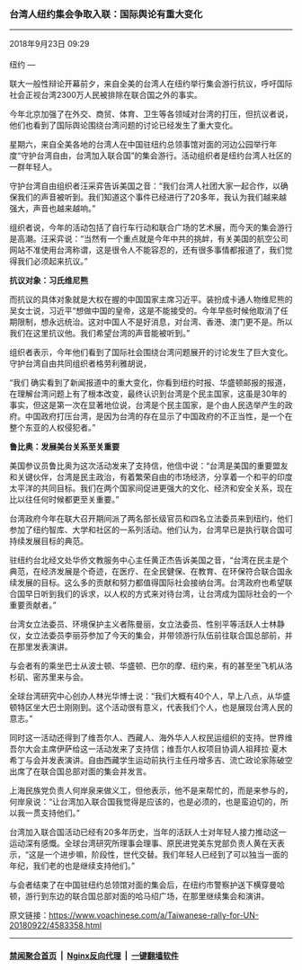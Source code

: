 ### 台湾人纽约集会争取入联：国际舆论有重大变化
------------------------

<div class="published">
 <span class="date" title="中国时间">
  <time datetime="2018-09-23T09:29:32+08:00">
   2018年9月23日 09:29
  </time>
 </span>
</div>
<br/>
<div class="wsw">
 <span class="dateline">
  纽约 —
 </span>
 <p>
  联大一般性辩论开幕前夕，来自全美的台湾人在纽约举行集会游行抗议，呼吁国际社会正视台湾2300万人民被排除在联合国之外的事实。
 </p>
 <p>
  今年北京加强了在外交、商贸、体育、卫生等各领域对台湾的打压，但抗议者说，他们也看到了国际舆论围绕台湾问题的讨论已经发生了重大变化。
 </p>
 <p>
  星期六，来自全美各地的台湾人在中国驻纽约总领事馆对面的河边公园举行年度“守护台湾自由，台湾加入联合国”的集会游行。活动组织者是纽约台湾人社区的一群年轻人。
 </p>
 <p>
  守护台湾自由组织者汪采弈告诉美国之音：“我们台湾人社团大家一起合作，以确保我们的声音被听到。我们知道这个事件已经进行了20多年，我认为我们越来越强大，声音也越来越响。”
 </p>
 <p>
  组织者说，今年的活动包括了自行车行动和联合广场的艺术展，而今天的集会游行是高潮。汪采弈说：“当然有一个重点就是今年中共的挑衅，有关美国的航空公司网站不准使用台湾称谓，这是很令人不能容忍的，还有很多事情都报道了，我们觉得我们必须起来抗议。”
 </p>
 <p>
  <strong>
   抗议对象：习氏维尼熊
  </strong>
 </p>
 <p>
  而抗议的具体对象就是大权在握的中国国家主席习近平。装扮成卡通人物维尼熊的吴女士说，习近平“想做中国的皇帝，这是不能接受的。今年早些时候他取消了任期限制，想永远统治。这对中国人不是好消息，对台湾、香港、澳门更不是。所以我们在这里抗议他。我们希望台湾的声音能被听到。”
 </p>
 <p>
  组织者表示，今年他们看到了国际社会围绕台湾问题展开的讨论发生了巨大变化。守护台湾自由共同组织者格劳利雅胡说，
 </p>
 <p>
  “我们 确实看到了新闻报道中的重大变化，你看到纽约时报、华盛顿邮报的报道，在理解台湾问题上有了根本改变，最终认识到台湾是个民主国家，这虽是30年的事实，但这是第一次在显著地位说，台湾是个民主国家，是个由人民选举产生的政府。中国政府打压台湾，是因为台湾的存在显示了中国政府的不正当性，是一个在整个东亚的人权侵犯者。”
 </p>
 <p>
  <strong>
   鲁比奥：发展美台关系至关重要
  </strong>
 </p>
 <p>
  美国参议员鲁比奥为这次活动发来了支持信，他信中说：“台湾是美国的重要盟友和关键伙伴，台湾是民主政治，有着繁荣自由的市场经济，分享着一个和平的印度太平洋的共同目标。我们在两个国家间促进更强大的文化、经济和安全关系，现在比以往任何时候都更至关重要。”
 </p>
 <p>
  台湾政府今年在联大召开期间派了两名部长级官员和四名立法委员来到纽约，他们参加了纽约智库、大学和社区的一系列活动。他们认为，台湾早已是执行联合国可持续发展目标的典范。
 </p>
 <p>
  驻纽约台北经文处华侨文教服务中心主任黄正杰告诉美国之音，“台湾在民主是个典范，在经济发展是个奇迹，在医疗、在全民健保、在教育、在环保符合联合国永续发展的目标。这么多的贡献和努力都值得国际社会接纳台湾。台湾政府也希望联合国早日听到我们的诉求，以人权的方式来对待台湾，让台湾成为国际社会的一个重要贡献者。”
 </p>
 <p>
  台湾女立法委员、环境保护主义者陈曼丽，女立法委员、性别平等活跃人士林静仪，女立法委员李丽芬参加了今天的集会，并带领游行队伍前往联合国总部前，并在那里发表演讲。
 </p>
 <p>
  与会者有的乘坐巴士从波士顿、华盛顿、巴尔的摩、纽约来，有的甚至坐飞机从洛杉矶、密苏里来与会。
 </p>
 <p>
  全球台湾研究中心创办人林光华博士说：“我们大概有40个人，早上八点，从华盛顿特区坐大巴士刚刚到。这个活动很有意义，代表我们个人，也是展现台湾人民的意志。”
 </p>
 <p>
  同时这一活动还得到了维吾尔人、西藏人、海外华人人权民运组织的支持。世界维吾尔大会主席伊萨给这一活动发来了支持信；维吾尔人权项目协调人祖拜拉·夏木希丁与会并发表演讲。自由西藏学生运动前执行主任丹增多吉、流亡政论家陈破空出席了在联合国总部对面的集会并发言。
 </p>
 <p>
  上海民族党负责人何岸泉来做义工，但他表示，他不是来帮忙的，而是来参与的，何岸泉说：“让台湾加入联合国我觉得是应该的，也是必须的，也是蛮迫切的，所以我一贯支持他们。”
 </p>
 <p>
  台湾加入联合国活动已经有20多年历史，当年的活跃人士对年轻人接力推动这一运动深有感慨。全球台湾研究所理事会理事、原民进党美东党部负责人黄在天表示，“这是一个进步嘛，阶段性，世代交替。我们年轻人已经到了可以独当一面的年纪，我们老的也是继续支持他们。”
 </p>
 <p>
  与会者结束了在中国驻纽约总领馆对面的集会后，在纽约市警察护送下横穿曼哈顿，游行到东边的联合国总部对面的哈马绍广场，在那里继续集会和演讲。
 </p>
</div>

原文链接：https://www.voachinese.com/a/Taiwanese-rally-for-UN-20180922/4583358.html


------------------------
#### [禁闻聚合首页](https://github.com/gfw-breaker/banned-news/blob/master/README.md) &nbsp;|&nbsp; [Nginx反向代理](https://github.com/gfw-breaker/open-proxy/blob/master/README.md) &nbsp;|&nbsp;  [一键翻墙软件](https://github.com/gfw-breaker/nogfw/blob/master/README.md)